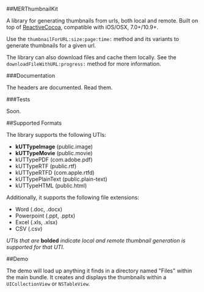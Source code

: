 ##MERThumbnailKit

A library for generating thumbnails from urls, both local and remote. Built on top of [ReactiveCocoa](https://github.com/ReactiveCocoa/ReactiveCocoa), compatible with iOS/OSX, 7.0+/10.9+.

Use the `thumbnailForURL:size:page:time:` method and its variants to generate thumbnails for a given url.

The library can also download files and cache them locally. See the `downloadFileWithURL:progress:` method for more information.

###Documentation

The headers are documented. Read them.

###Tests

Soon.

##Supported Formats

The library supports the following UTIs:

* **kUTTypeImage** (public.image)
* **kUTTypeMovie** (public.movie)
* kUTTypePDF (com.adobe.pdf)
* kUTTypeRTF (public.rtf)
* kUTTypeRTFD (com.apple.rtfd)
* kUTTypePlainText (public.plain-text)
* kUTTypeHTML (public.html)

Additionally, it supports the following file extensions:

* Word (.doc, .docx)
* Powerpoint (.ppt, .pptx)
* Excel (.xls, .xlsx)
* CSV (.csv)

*UTIs that are* **bolded** *indicate local and remote thumbnail generation is supported for that UTI.*

##Demo

The demo will load up anything it finds in a directory named "Files" within the main bundle. It creates and displays the thumbnails within a `UICollectionView` or `NSTableView`.